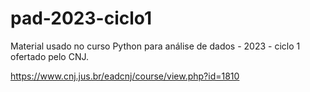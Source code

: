 # pad-2023-ciclo1

Material usado no curso Python para análise de dados - 2023 - ciclo 1 ofertado pelo CNJ.

https://www.cnj.jus.br/eadcnj/course/view.php?id=1810
